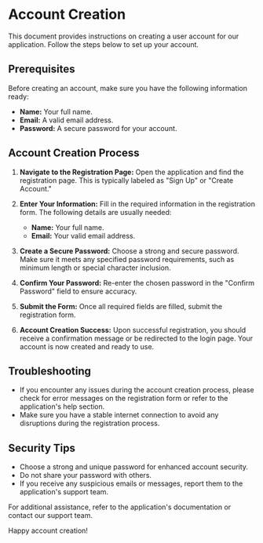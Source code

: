 # Account Creation

This document provides instructions on creating a user account for our application. Follow the steps below to set up your account.

## Prerequisites

Before creating an account, make sure you have the following information ready:

- **Name:** Your full name.
- **Email:** A valid email address.
- **Password:** A secure password for your account.

## Account Creation Process

1. **Navigate to the Registration Page:**
   Open the application and find the registration page. This is typically labeled as "Sign Up" or "Create Account."

2. **Enter Your Information:**
   Fill in the required information in the registration form. The following details are usually needed:
   - **Name:** Your full name.
   - **Email:** Your valid email address.

3. **Create a Secure Password:**
   Choose a strong and secure password. Make sure it meets any specified password requirements, such as minimum length or special character inclusion.

4. **Confirm Your Password:**
   Re-enter the chosen password in the "Confirm Password" field to ensure accuracy.

5. **Submit the Form:**
   Once all required fields are filled, submit the registration form.
   
7. **Account Creation Success:**
   Upon successful registration, you should receive a confirmation message or be redirected to the login page. Your account is now created and ready to use.

## Troubleshooting

- If you encounter any issues during the account creation process, please check for error messages on the registration form or refer to the application's help section.
- Make sure you have a stable internet connection to avoid any disruptions during the registration process.

## Security Tips

- Choose a strong and unique password for enhanced account security.
- Do not share your password with others.
- If you receive any suspicious emails or messages, report them to the application's support team.

For additional assistance, refer to the application's documentation or contact our support team.

Happy account creation!
